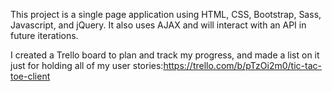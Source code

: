 This project is a single page application using HTML, CSS, Bootstrap, Sass, Javascript, and jQuery. It also uses AJAX and will 
interact with an API in future iterations.

I created a Trello board to plan and track my progress, and made a list on it just for holding all of my user stories:https://trello.com/b/pTzOi2m0/tic-tac-toe-client
